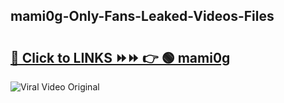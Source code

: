 
 ## mami0g-Only-Fans-Leaked-Videos-Files

# <h2><a href="https://mediaupload.pro?mami0g">🔗 Click to LINKS ⏩⏩ 👉 🟢 mami0g </a></h2>

<a href="https://mediaupload.pro?mami0g" rel="nofollow" data-target="animated-image.originalLink"><img src="https://i.ibb.co.com/xMMVF88/686577567.gif" alt="Viral Video Original" style="max-width: 100%; display: inline-block;" data-target="animated-image.originalImage"></a>